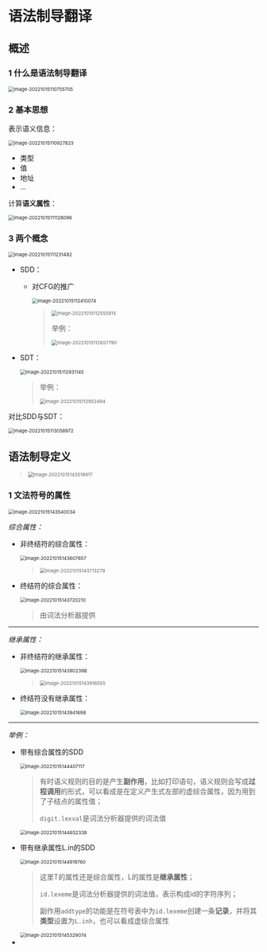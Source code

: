 # 语法制导翻译

## 概述

### 1 什么是语法制导翻译

<img src="README.assets/image-20221015110755705.png" alt="image-20221015110755705" style="zoom:67%;" />

### 2 基本思想

表示语义信息：

<img src="README.assets/image-20221015110927823.png" alt="image-20221015110927823" style="zoom:67%;" />

- 类型
- 值
- 地址
- …

计算**语义属性**：

<img src="README.assets/image-20221015111128096.png" alt="image-20221015111128096" style="zoom:67%;" />

### 3 两个概念

<img src="README.assets/image-20221015111231482.png" alt="image-20221015111231482" style="zoom:67%;" />

- SDD：

  - 对CFG的推广

    <img src="README.assets/image-20221015112410074.png" alt="image-20221015112410074" style="zoom:67%;" />

    > <img src="README.assets/image-20221015112555915.png" alt="image-20221015112555915" style="zoom:67%;" />
    >
    > 举例：
    >
    > <img src="README.assets/image-20221015112657790.png" alt="image-20221015112657790" style="zoom:67%;" />

- SDT：

  <img src="README.assets/image-20221015112931145.png" alt="image-20221015112931145" style="zoom:67%;" />

  > 举例：
  >
  > <img src="README.assets/image-20221015112952494.png" alt="image-20221015112952494" style="zoom:67%;" />

对比SDD与SDT：

<img src="README.assets/image-20221015113058972.png" alt="image-20221015113058972" style="zoom:67%;" />

## 语法制导定义

> <img src="README.assets/image-20221015143518917.png" alt="image-20221015143518917" style="zoom:67%;" />

### 1 文法符号的属性

<img src="README.assets/image-20221015143540034.png" alt="image-20221015143540034" style="zoom:67%;" />

*综合属性：*

- 非终结符的综合属性：

  <img src="README.assets/image-20221015143607657.png" alt="image-20221015143607657" style="zoom:67%;" />

  > <img src="README.assets/image-20221015143713279.png" alt="image-20221015143713279" style="zoom:67%;" />

- 终结符的综合属性：

  <img src="README.assets/image-20221015143720210.png" alt="image-20221015143720210" style="zoom:67%;" />

  > 由词法分析器提供

---

*继承属性：*

- 非终结符的继承属性：

  <img src="README.assets/image-20221015143902398.png" alt="image-20221015143902398" style="zoom:67%;" />

  > <img src="README.assets/image-20221015143916555.png" alt="image-20221015143916555" style="zoom:67%;" />

- 终结符没有继承属性：

  <img src="README.assets/image-20221015143941698.png" alt="image-20221015143941698" style="zoom:67%;" />

---

*举例：*

- 带有综合属性的SDD

  <img src="README.assets/image-20221015144407117.png" alt="image-20221015144407117" style="zoom:67%;" />

  > 有时语义规则的目的是产生**副作用**，比如打印语句，语义规则会写成**过程调用**的形式，可以看成是在定义产生式左部的虚综合属性，因为用到了子结点的属性值；
  >
  > `digit.lexval`是词法分析器提供的词法值

  <img src="README.assets/image-20221015144652338.png" alt="image-20221015144652338" style="zoom:67%;" />

- 带有继承属性L.in的SDD

  <img src="README.assets/image-20221015144919760.png" alt="image-20221015144919760" style="zoom:67%;" />

  > 这里T的属性还是综合属性，L的属性是**继承属性**；
  >
  > `id.lexeme`是词法分析器提供的词法值，表示构成id的字符序列；
  >
  > 副作用`addtype`的功能是在符号表中为`id.lexeme`创建一条**记录**，并将其**类型**设置为`L.inh`，也可以看成虚综合属性

  <img src="README.assets/image-20221015145329074.png" alt="image-20221015145329074" style="zoom:67%;" />

- 

  









